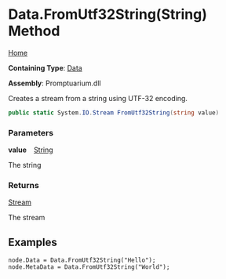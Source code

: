 # Data\.FromUtf32String\(String\) Method

[Home](../../../README.md)

**Containing Type**: [Data](../README.md)

**Assembly**: Promptuarium\.dll

  
Creates a stream from a string using UTF\-32 encoding\.

```csharp
public static System.IO.Stream FromUtf32String(string value)
```

### Parameters

**value** &ensp; [String](https://docs.microsoft.com/en-us/dotnet/api/system.string)

The string

### Returns

[Stream](https://docs.microsoft.com/en-us/dotnet/api/system.io.stream)

The stream

## Examples

```
node.Data = Data.FromUtf32String("Hello");
node.MetaData = Data.FromUtf32String("World");
```

